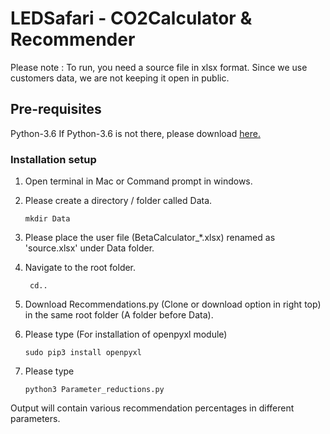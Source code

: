 # LEDSafari - CO2Calculator & Recommender 

Please note : To run, you need a source file in xlsx format. Since we use customers data, we are not keeping it open in public.

## Pre-requisites
Python-3.6
If Python-3.6 is not there, please download [here.](https://www.python.org/downloads/)

### Installation setup
1. Open terminal in Mac or Command prompt in windows.
2. Please create a directory / folder called Data.

	``` mkdir Data ```
3. Please place the user file (BetaCalculator_*.xlsx) renamed as 'source.xlsx' under Data folder.
4. Navigate to the root folder.

	``` cd..```
5. Download Recommendations.py (Clone or download option in right top) in the same root folder (A folder before Data).
5. Please type (For installation of openpyxl module)

	```sudo pip3 install openpyxl``` 
6. Please type

	```python3 Parameter_reductions.py```

Output will contain various recommendation percentages in different parameters.			
